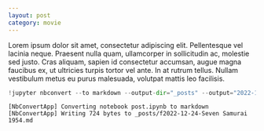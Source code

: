 ```yaml
---
layout: post
category: movie
---
```


Lorem ipsum dolor sit amet, consectetur adipiscing elit. Pellentesque vel lacinia neque. Praesent nulla quam, ullamcorper in sollicitudin ac, molestie sed justo. Cras aliquam, sapien id consectetur accumsan, augue magna faucibus ex, ut ultricies turpis tortor vel ante. In at rutrum tellus. Nullam vestibulum metus eu purus malesuada, volutpat mattis leo facilisis.


```python
!jupyter nbconvert --to markdown --output-dir="_posts" --output="2022-12-24-Seven Samurai 1954" post.ipynb
```

    [NbConvertApp] Converting notebook post.ipynb to markdown
    [NbConvertApp] Writing 724 bytes to _posts/f2022-12-24-Seven Samurai 1954.md

